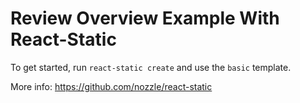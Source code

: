 # Review Overview Example With React-Static

To get started, run `react-static create` and use the `basic` template.

More info: https://github.com/nozzle/react-static
